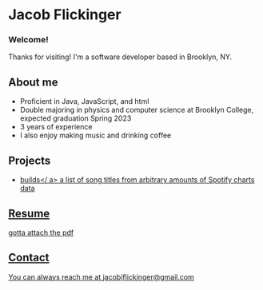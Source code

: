 # Jacob Flickinger

### Welcome!

Thanks for visiting! I'm a software developer based in Brooklyn, NY.

## About me

- Proficient in Java, JavaScript, and html
- Double majoring in physics and computer science at Brooklyn College, expected graduation Spring 2023
- 3 years of experience
- I also enjoy making music and drinking coffee

## Projects

 - <a href = "https://github.com/jjflickinger/CISC3130Lab4">builds</ a> a list of song titles from arbitrary amounts of Spotify charts data 

## Resume

gotta attach the pdf

## Contact

You can always reach me at jacobjflickinger@gmail.com
